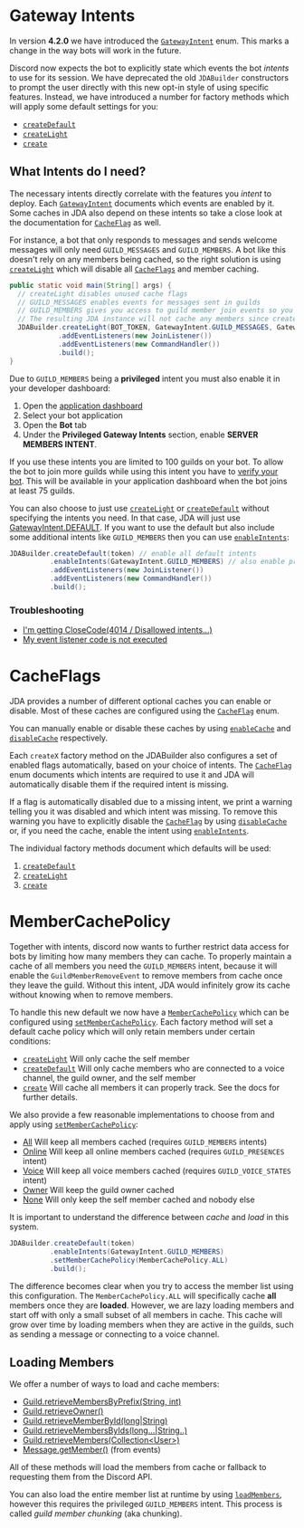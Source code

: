 [GatewayIntent]: https://ci.dv8tion.net/job/JDA/javadoc/net/dv8tion/jda/api/requests/GatewayIntent.html
[createDefault]: https://ci.dv8tion.net/job/JDA/javadoc/net/dv8tion/jda/api/JDABuilder.html#createDefault(java.lang.String)
[createLight]: https://ci.dv8tion.net/job/JDA/javadoc/net/dv8tion/jda/api/JDABuilder.html#createLight(java.lang.String)
[create]: https://ci.dv8tion.net/job/JDA/javadoc/net/dv8tion/jda/api/JDABuilder.html#create(java.lang.String,net.dv8tion.jda.api.requests.GatewayIntent,net.dv8tion.jda.api.requests.GatewayIntent...)
[CacheFlag]: https://ci.dv8tion.net/job/JDA/javadoc/net/dv8tion/jda/api/utils/cache/CacheFlag.html
[GatewayIntent.DEFAULT]: https://ci.dv8tion.net/job/JDA/javadoc/net/dv8tion/jda/api/requests/GatewayIntent.html#DEFAULT
[enableCache]: https://ci.dv8tion.net/job/JDA/javadoc/net/dv8tion/jda/api/JDABuilder.html#enableCache(net.dv8tion.jda.api.utils.cache.CacheFlag,net.dv8tion.jda.api.utils.cache.CacheFlag...)
[disableCache]: https://ci.dv8tion.net/job/JDA/javadoc/net/dv8tion/jda/api/JDABuilder.html#disableCache(net.dv8tion.jda.api.utils.cache.CacheFlag,net.dv8tion.jda.api.utils.cache.CacheFlag...)
[enableIntents]: https://ci.dv8tion.net/job/JDA/javadoc/net/dv8tion/jda/api/JDABuilder.html#enableIntents(net.dv8tion.jda.api.requests.GatewayIntent,net.dv8tion.jda.api.requests.GatewayIntent...)
[MemberCachePolicy]: https://ci.dv8tion.net/job/JDA/javadoc/net/dv8tion/jda/api/utils/MemberCachePolicy.html
[setMemberCachePolicy]: https://ci.dv8tion.net/job/JDA/javadoc/net/dv8tion/jda/api/JDABuilder.html#setMemberCachePolicy(net.dv8tion.jda.api.utils.MemberCachePolicy)
[loadMembers]: https://ci.dv8tion.net/job/JDA/javadoc/net/dv8tion/jda/api/entities/Guild.html#loadMembers()

# Gateway Intents

In version **4.2.0** we have introduced the [`GatewayIntent`][GatewayIntent] enum. This marks a change in the way bots will work in the future.

Discord now expects the bot to explicitly state which events the bot *intents* to use for its session. We have deprecated the old `JDABuilder` constructors to prompt the user directly with this new opt-in style of using specific features. Instead, we have introduced a number for factory methods which will apply some default settings for you:

- [`createDefault`][createDefault]
- [`createLight`][createLight]
- [`create`][create]

## What Intents do I need?

The necessary intents directly correlate with the features you *intent* to deploy.
Each [`GatewayIntent`][GatewayIntent] documents which events are enabled by it. Some caches in JDA also depend on these intents so take a close look at the documentation for [`CacheFlag`][CacheFlag] as well.

For instance, a bot that only responds to messages and sends welcome messages will only need `GUILD_MESSAGES` and `GUILD_MEMBERS`. A bot like this doesn't rely on any members being cached, so the right solution is using [`createLight`][createLight] which will disable all [`CacheFlags`][CacheFlag] and member caching.

```java
public static void main(String[] args) {
  // createLight disables unused cache flags
  // GUILD_MESSAGES enables events for messages sent in guilds
  // GUILD_MEMBERS gives you access to guild member join events so you can send welcome messages
  // The resulting JDA instance will not cache any members since createLight disables it.
  JDABuilder.createLight(BOT_TOKEN, GatewayIntent.GUILD_MESSAGES, GatewayIntent.GUILD_MEMBERS)
            .addEventListeners(new JoinListener())
            .addEventListeners(new CommandHandler())
            .build();
}
```

Due to `GUILD_MEMBERS` being a **privileged** intent you must also enable it in your developer dashboard:

1. Open the [application dashboard](https://discord.com/developers/applications)
1. Select your bot application
1. Open the **Bot** tab
1. Under the **Privileged Gateway Intents** section, enable **SERVER MEMBERS INTENT**.

If you use these intents you are limited to 100 guilds on your bot. To allow the bot to join more guilds while using this intent you have to [verify your bot](https://blog.discord.com/the-future-of-bots-on-discord-4e6e050ab52e). This will be available in your application dashboard when the bot joins at least 75 guilds.

You can also choose to just use [`createLight`][createLight] or [`createDefault`][createDefault] without specifying the intents you need. In that case, JDA will just use [GatewayIntent.DEFAULT][GatewayIntent.DEFAULT]. If you want to use the default but also include some additional intents like `GUILD_MEMBERS` then you can use [`enableIntents`][enableIntents]:

```java
JDABuilder.createDefault(token) // enable all default intents
          .enableIntents(GatewayIntent.GUILD_MEMBERS) // also enable privileged intent
          .addEventListeners(new JoinListener())
          .addEventListeners(new CommandHandler())
          .build();
```

### Troubleshooting

- [I'm getting CloseCode(4014 / Disallowed intents...)](https://github.com/DV8FromTheWorld/JDA/wiki/19\)-Troubleshooting#im-getting-closecode4014--disallowed-intents)
- [My event listener code is not executed](https://github.com/DV8FromTheWorld/JDA/wiki/19\)-Troubleshooting#my-event-listener-code-is-not-executed)

# CacheFlags

JDA provides a number of different optional caches you can enable or disable.
Most of these caches are configured using the [`CacheFlag`][CacheFlag] enum.

You can manually enable or disable these caches by using [`enableCache`][enableCache] and [`disableCache`][disableCache] respectively.

Each `createX` factory method on the JDABuilder also configures a set of enabled flags automatically, based on your choice of intents. The [`CacheFlag`][CacheFlag] enum documents which intents are required to use it and JDA will automatically disable them if the required intent is missing.

If a flag is automatically disabled due to a missing intent, we print a warning telling you it was disabled and which intent was missing. To remove this warning you have to explicitly disable the [`CacheFlag`][CacheFlag] by using [`disableCache`][disableCache] or, if you need the cache, enable the intent using [`enableIntents`][enableIntents].

The individual factory methods document which defaults will be used:

1. [`createDefault`][createDefault]
1. [`createLight`][createLight]
1. [`create`][create]

# MemberCachePolicy

Together with intents, discord now wants to further restrict data access for bots by limiting how many members they can cache. To properly maintain a cache of all members you need the `GUILD_MEMBERS` intent, because it will enable the `GuildMemberRemoveEvent` to remove members from cache once they leave the guild. Without this intent, JDA would infinitely grow its cache without knowing when to remove members.

To handle this new default we now have a [`MemberCachePolicy`][MemberCachePolicy] which can be configured using [`setMemberCachePolicy`][setMemberCachePolicy]. Each factory method will set a default cache policy which will only retain members under certain conditions:

- [`createLight`][createLight] Will only cache the self member
- [`createDefault`][createDefault] Will only cache members who are connected to a voice channel, the guild owner, and the self member
- [`create`][create] Will cache all members it can properly track. See the docs for further details.

We also provide a few reasonable implementations to choose from and apply using [`setMemberCachePolicy`][setMemberCachePolicy]:

- [All](https://ci.dv8tion.net/job/JDA/javadoc/net/dv8tion/jda/api/utils/MemberCachePolicy.html#ALL)
    Will keep all members cached (requires `GUILD_MEMBERS` intents)
- [Online](https://ci.dv8tion.net/job/JDA/javadoc/net/dv8tion/jda/api/utils/MemberCachePolicy.html#ONLINE)
    Will keep all online members cached (requires `GUILD_PRESENCES` intent)
- [Voice](https://ci.dv8tion.net/job/JDA/javadoc/net/dv8tion/jda/api/utils/MemberCachePolicy.html#VOICE)
    Will keep all voice members cached (requires `GUILD_VOICE_STATES` intent)
- [Owner](https://ci.dv8tion.net/job/JDA/javadoc/net/dv8tion/jda/api/utils/MemberCachePolicy.html#OWNER)
    Will keep the guild owner cached
- [None](https://ci.dv8tion.net/job/JDA/javadoc/net/dv8tion/jda/api/utils/MemberCachePolicy.html#NONE)
    Will only keep the self member cached and nobody else

It is important to understand the difference between *cache* and *load* in this system.

```java
JDABuilder.createDefault(token)
          .enableIntents(GatewayIntent.GUILD_MEMBERS)
          .setMemberCachePolicy(MemberCachePolicy.ALL)
          .build();
```

The difference becomes clear when you try to access the member list using this configuration. The `MemberCachePolicy.ALL` will specifically cache **all** members once they are **loaded**. However, we are lazy loading members and start off with only a small subset of all members in cache.
This cache will grow over time by loading members when they are active in the guilds, such as sending a message or connecting to a voice channel.

## Loading Members

We offer a number of ways to load and cache members:

- [Guild.retrieveMembersByPrefix(String, int)](https://ci.dv8tion.net/job/JDA/javadoc/net/dv8tion/jda/api/entities/Guild.html#retrieveMembersByPrefix(java.lang.String,int))
- [Guild.retrieveOwner()](https://ci.dv8tion.net/job/JDA/javadoc/net/dv8tion/jda/api/entities/Guild.html#retrieveOwner())
- [Guild.retrieveMemberById(long|String)](https://ci.dv8tion.net/job/JDA/javadoc/net/dv8tion/jda/api/entities/Guild.html#retrieveMemberById(long))
- [Guild.retrieveMembersByIds(long...|String..)](https://ci.dv8tion.net/job/JDA/javadoc/net/dv8tion/jda/api/entities/Guild.html#retrieveMembersByIds(long...))
- [Guild.retrieveMembers(Collection&lt;User>)](https://ci.dv8tion.net/job/JDA/javadoc/net/dv8tion/jda/api/entities/Guild.html#retrieveMembers(java.util.Collection))
- [Message.getMember()](https://ci.dv8tion.net/job/JDA/javadoc/net/dv8tion/jda/api/entities/Message.html#getMember()) (from events)

All of these methods will load the members from cache or fallback to requesting them from the Discord API.

You can also load the entire member list at runtime by using [`loadMembers`][loadMembers], however this requires the privileged `GUILD_MEMBERS` intent. This process is called *guild member chunking* (aka chunking).